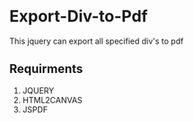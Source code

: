 # Export-Div-to-Pdf
This jquery can export all specified div's to pdf
## Requirments
1. JQUERY
2. HTML2CANVAS 
3. JSPDF
